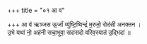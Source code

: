 +++
title = "०१ आ व"

+++
आ व॑ ऋञ्जस ऊ॒र्जां व्यु॑ष्टि॒ष्विन्द्रं॑ म॒रुतो॒ रोद॑सी अनक्तन ।  
उ॒भे यथा॑ नो॒ अह॑नी सचा॒भुवा॒ सदः॑सदो वरिव॒स्यात॑ उ॒द्भिदा॑ ॥